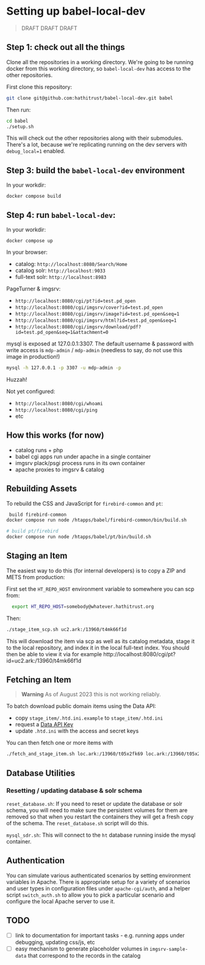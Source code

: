# Setting up babel-local-dev

> DRAFT DRAFT DRAFT

## Step 1: check out all the things

Clone all the repositories in a working directory.
We're going to be running docker from this working directory,
so `babel-local-dev` has access to the other repositories.

First clone this repository:
```bash
git clone git@github.com:hathitrust/babel-local-dev.git babel
```

Then run:

```bash
cd babel
./setup.sh
```

This will check out the other repositories along with their submodules.
There's a lot, because we're replicating running on the dev servers with
`debug_local=1` enabled.

## Step 3: build the `babel-local-dev` environment

In your workdir:

```
docker compose build
```

## Step 4: run `babel-local-dev`:

In your workdir:

```
docker compose up
```

In your browser:

* catalog: `http://localhost:8080/Search/Home`
* catalog solr: `http://localhost:9033`
* full-text solr: `http://localhost:8983`

PageTurner & imgsrv:

* `http://localhost:8080/cgi/pt?id=test.pd_open`
* `http://localhost:8080/cgi/imgsrv/cover?id=test.pd_open`
* `http://localhost:8080/cgi/imgsrv/image?id=test.pd_open&seq=1`
* `http://localhost:8080/cgi/imgsrv/html?id=test.pd_open&seq=1`
* `http://localhost:8080/cgi/imgsrv/download/pdf?id=test.pd_open&seq=1&attachment=0`

mysql is exposed at 127.0.0.1:3307. The default username & password with write
access is `mdp-admin` / `mdp-admin` (needless to say, do not use this image in
production!)

```bash
mysql -h 127.0.0.1 -p 3307 -u mdp-admin -p
```
Huzzah!

Not yet configured:
* `http://localhost:8080/cgi/whoami`
* `http://localhost:8080/cgi/ping`
* etc

## How this works (for now)

* catalog runs + php
* babel cgi apps run under apache in a single container
* imgsrv plack/psgi process runs in its own container
* apache proxies to imgsrv & catalog

## Rebuilding Assets

To rebuild the CSS and JavaScript for `firebird-common` and `pt`:

```bash
 build firebird-common
docker compose run node /htapps/babel/firebird-common/bin/build.sh

# build pt/firebird
docker compose run node /htapps/babel/pt/bin/build.sh
```

## Staging an Item

The easiest way to do this (for internal developers) is to copy a ZIP and METS
from production:

First set the `HT_REPO_HOST` environment variable to somewhere you can scp from:

```bash
  export HT_REPO_HOST=somebody@whatever.hathitrust.org
```

Then:

```bash
./stage_item_scp.sh uc2.ark:/13960/t4mk66f1d
```

This will download the item via scp as well as its catalog metadata, stage it
to the local repository, and index it in the local full-text index. You should
then be able to view it via for example
http://localhost:8080/cgi/pt?id=uc2.ark:/13960/t4mk66f1d

## Fetching an Item

> **Warning**
> As of August 2023 this is not working reliably.

To batch download public domain items using the Data API:

* copy `stage_item/.htd.ini.example` to `stage_item/.htd.ini`
* request a [Data API Key](https://babel.hathitrust.org/cgi/kgs)
* update `.htd.ini` with the access and secret keys

You can then fetch one or more items with

```bash
./fetch_and_stage_item.sh loc.ark:/13960/t05x2fk69 loc.ark:/13960/t05x2js29
```

## Database Utilities 

### Resetting / updating database & solr schema

`reset_database.sh`: If you need to reset or update the database or solr
schema, you will need to make sure the persistent volumes for them are removed
so that when you restart the containers they will get a fresh copy of the
schema. The `reset_database.sh` script will do this.


`mysql_sdr.sh`: This will connect to the `ht` database running inside the mysql
container.

## Authentication

You can simulate various authenticated scenarios by setting environment
variables in Apache. There is appropriate setup for a variety of scenarios and
user types in configuration files under `apache-cgi/auth`, and a helper script
`switch_auth.sh` to allow you to pick a particular scenario and configure the
local Apache server to use it.

## TODO

- [ ] link to documentation for important tasks - e.g. running apps under debugging, updating css/js, etc
- [ ] easy mechanism to generate placeholder volumes in `imgsrv-sample-data` that correspond to the records in the catalog
